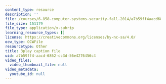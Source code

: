 ```yaml
---
content_type: resource
description: ''
file: /courses/6-858-computer-systems-security-fall-2014/a7b59ff4aacd6862cc3d56e4276456c4_QOtA76ga_fY.srt
file_size: 151179
file_type: application/x-subrip
learning_resource_types: []
license: https://creativecommons.org/licenses/by-nc-sa/4.0/
ocw_type: OCWFile
resourcetype: Other
title: 3play caption file
uid: a7b59ff4-aacd-6862-cc3d-56e4276456c4
video_files:
  video_thumbnail_file: null
video_metadata:
  youtube_id: null
---
```

